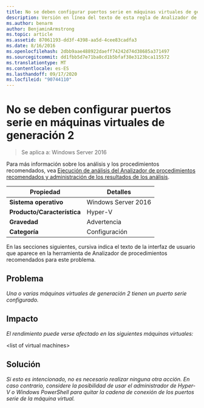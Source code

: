 ```yaml
---
title: No se deben configurar puertos serie en máquinas virtuales de generación 2
description: Versión en línea del texto de esta regla de Analizador de procedimientos recomendados.
ms.author: benarm
author: BenjaminArmstrong
ms.topic: article
ms.assetid: 87061193-dd3f-4398-aa5d-4cee83cadfa3
ms.date: 8/16/2016
ms.openlocfilehash: 2dbb9aae488922daeff74242d74d38685a371497
ms.sourcegitcommit: dd1fbb5d7e71ba8cd1b5bfaf38e3123bca115572
ms.translationtype: MT
ms.contentlocale: es-ES
ms.lasthandoff: 09/17/2020
ms.locfileid: "90744110"
---
```

# <a name="serial-ports-should-not-be-configured-on-generation-2-virtual-machines"></a>No se deben configurar puertos serie en máquinas virtuales de generación 2

>Se aplica a: Windows Server 2016

Para más información sobre los análisis y los procedimientos recomendados, vea [Ejecución de análisis del Analizador de procedimientos recomendados y administración de los resultados de los análisis](https://go.microsoft.com/fwlink/p/?LinkID=223177).

|Propiedad|Detalles|
|-|-|
|**Sistema operativo**|Windows Server 2016|
|**Producto/Característica**|Hyper-V|
|**Gravedad**|Advertencia|
|**Categoría**|Configuración|

En las secciones siguientes, cursiva indica el texto de la interfaz de usuario que aparece en la herramienta de Analizador de procedimientos recomendados para este problema.

## <a name="issue"></a>**Problema**
*Una o varias máquinas virtuales de generación 2 tienen un puerto serie configurado.*

## <a name="impact"></a>**Impacto**
*El rendimiento puede verse afectado en las siguientes máquinas virtuales:*

\<list of virtual machines>

## <a name="resolution"></a>**Solución**
*Si esto es intencionado, no es necesario realizar ninguna otra acción. En caso contrario, considere la posibilidad de usar el administrador de Hyper-V o Windows PowerShell para quitar la cadena de conexión de los puertos serie de la máquina virtual.*



